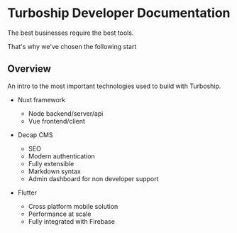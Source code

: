 # Turboship Developer Documentation

The best businesses require the best tools. 

That's why we've chosen the following start

## Overview

An intro to the most important technologies used to build with Turboship.

- Nuxt framework
  - Node backend/server/api
  - Vue frontend/client

- Decap CMS
  - SEO
  - Modern authentication
  - Fully extensible
  - Markdown syntax
  - Admin dashboard for non developer support

- Flutter 
  - Cross platform mobile solution
  - Performance at scale
  - Fully integrated with Firebase